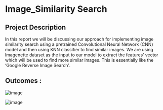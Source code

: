 # Image_Similarity Search

## Project Description
In this report we will be discussing our approach for implementing image similarity search using a pretrained Convolutional Neural Network (CNN) model and then using KNN classifier to find similar images.
We are using Imagenette dataset as the input to our model to extract the features’ vector which will be used to find more similar images. This is essentially like the ‘Google Reverse Image Search’. 

## Outcomes : 

![image](https://user-images.githubusercontent.com/31558571/210027804-55f29a25-5236-461f-9f58-f23b7200e46b.png)

![image](https://user-images.githubusercontent.com/31558571/210027809-40d6074c-edb0-40f8-b2b5-0c7d259e9013.png)
